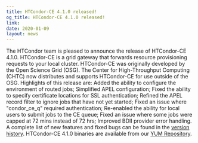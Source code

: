 ```yaml
---
title: HTCondor-CE 4.1.0 released!
og_title: HTCondor-CE 4.1.0 released!
link: 
date: 2020-01-09
layout: news
---
```


The HTCondor team is pleased to announce the release of HTCondor-CE 4.1.0.  HTCondor-CE is a grid gateway that forwards resource provisioning requests to your local cluster. HTCondor-CE was originally developed by the Open Science Grid (OSG). The Center for High-Throughput Computing (CHTC) now distributes and supports HTCondor-CE for use outside of the OSG.  Highlights of this release are: Added the ability to configure the environment of routed jobs; Simplified APEL configuration; Fixed the ability to specify certificate locations for SSL authentication; Refined the APEL record filter to ignore jobs that have not yet started; Fixed an issue where "condor_ce_q" required authentication; Re-enabled the ability for local users to submit jobs to the CE queue; Fixed an issue where some jobs were capped at 72 mins instead of 72 hrs; Improved BDII provider error handling.  A complete list of new features and fixed bugs can be found in the <a href="https://htcondor-ce.readthedocs.io/en/latest/releases/#htcondor-ce-4-version-history"> version history</a>. HTCondor-CE 4.1.0 binaries are available from our <a href="http://htcondor.org/yum/">YUM Repository</a>. 
